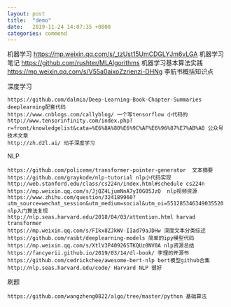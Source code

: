 ```yaml
---
layout: post
title:  "demo"
date:   2019-11-24 14:07:35 +0800
categories: commend
---
```


机器学习
https://mp.weixin.qq.com/s/_tzUst15UmCDGLYJm6vLGA 机器学习笔记
https://github.com/rushter/MLAlgorithms 机器学习基本算法实践
https://mp.weixin.qq.com/s/V55a0aixoZzrienzi-DHNg 李航书概括知识点

深度学习
```
https://github.com/dalmia/Deep-Learning-Book-Chapter-Summaries  deeplearning配套代码
https://www.cnblogs.com/callyblog/ 一个写tensorflow 小代码的
http://www.tensorinfinity.com/index.php?r=front/knowledgelist&cata=%E6%8A%80%E6%9C%AF%E6%96%87%E7%AB%A0 公众号技术文章
http://zh.d2l.ai/ 动手深度学习
```

NLP
```
https://github.com/policeme/transformer-pointer-generator  文本摘要
https://github.com/graykode/nlp-tutorial nlp小代码实现
http://web.stanford.edu/class/cs224n/index.html#schedule cs224n
https://mp.weixin.qq.com/s/JjQZ4LjumNnA7yI0G05JzQ  nlp视频资源
https://www.zhihu.com/question/324189960?utm_source=wechat_session&utm_medium=social&utm_oi=551285346349035520 nlp入门算法复现
http://nlp.seas.harvard.edu/2018/04/03/attention.html harvad transformer
https://mp.weixin.qq.com/s/FIkx8ZJkWV-IIad79aJDHw 深度文本分类综述
https://github.com/rasbt/deeplearning-models 简单的ipy模型代码
https://mp.weixin.qq.com/s/XtlV3P40926STKQUz0NV0A nlp资源总结
https://fancyerii.github.io/2019/03/14/dl-book/ 李理的开源书
https://github.com/cedrickchee/awesome-bert-nlp bert模型github合集
http://nlp.seas.harvard.edu/code/ Harvard NLP 很好
```

刷题
```
https://github.com/wangzheng0822/algo/tree/master/python 基础算法
```
